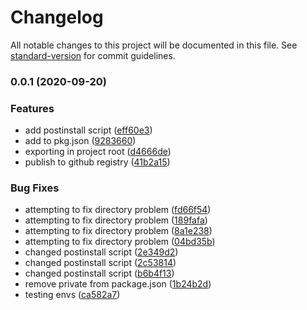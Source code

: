 # Changelog

All notable changes to this project will be documented in this file. See [standard-version](https://github.com/conventional-changelog/standard-version) for commit guidelines.

### 0.0.1 (2020-09-20)


### Features

* add postinstall script ([eff60e3](https://github.com/yggni/enigma/commit/eff60e345246c3a4786717b8e52c9089205787ab))
* add to pkg.json ([9283660](https://github.com/yggni/enigma/commit/92836609939453698924ccc017568e0b4da0eb5f))
* exporting in project root ([d4666de](https://github.com/yggni/enigma/commit/d4666de4d582a4569bf51e02aa72fd9f361d4a42))
* publish to github registry ([41b2a15](https://github.com/yggni/enigma/commit/41b2a1579409c2b14ce2f1ef64c6a0be03d4ff1b))


### Bug Fixes

* attempting to fix directory problem ([fd66f54](https://github.com/yggni/enigma/commit/fd66f5417f914eeef1ff36e403a3adbbf4712bfe))
* attempting to fix directory problem ([189fafa](https://github.com/yggni/enigma/commit/189fafaf946faa6061c932f2bd25cd5e244e4505))
* attempting to fix directory problem ([8a1e238](https://github.com/yggni/enigma/commit/8a1e238ad95082b1b6d43df807b4232a37595f71))
* attempting to fix directory problem ([04bd35b](https://github.com/yggni/enigma/commit/04bd35b95072889fe850c8b8f0ebc71ffeb3d3f9))
* changed postinstall script ([2e349d2](https://github.com/yggni/enigma/commit/2e349d271b7b5d835556d06d399f7e657ce64e44))
* changed postinstall script ([2c53814](https://github.com/yggni/enigma/commit/2c53814c9a2af4a04a817164db2f5a6e122870b8))
* changed postinstall script ([b6b4f13](https://github.com/yggni/enigma/commit/b6b4f131cb67a367577636650ec902bb09355de4))
* remove private from package.json ([1b24b2d](https://github.com/yggni/enigma/commit/1b24b2d3816ee0670fa0343f1330df642b4541ea))
* testing envs ([ca582a7](https://github.com/yggni/enigma/commit/ca582a7c9b901b12576c2c59badb310db1769648))
